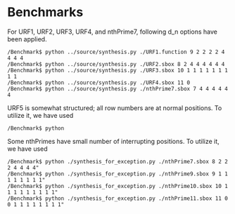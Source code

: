 # Benchmarks

For URF1, URF2, URF3, URF4, and nthPrime7, following d_n options have been applied.
```
/Benchmark$ python ../source/synthesis.py ./URF1.function 9 2 2 2 2 4 4 4 4
/Benchmark$ python ../source/synthesis.py ./URF2.sbox 8 2 4 4 4 4 4 4
/Benchmark$ python ../source/synthesis.py ./URF3.sbox 10 1 1 1 1 1 1 1 1 1
/Benchmark$ python ../source/synthesis.py ./URF4.sbox 11 0
/Benchmark$ python ../source/synthesis.py ./nthPrime7.sbox 7 4 4 4 4 4 4
```

URF5 is somewhat structured; all row numbers are at normal positions. To utilize it, we have used
```
/Benchmark$ python
```

Some nthPrimes have small number of interrupting positions. To utilize it, we have used
```
/Benchmark$ python ./synthesis_for_exception.py ./nthPrime7.sbox 8 2 2 2 4 4 4 4"
/Benchmark$ python ./synthesis_for_exception.py ./nthPrime9.sbox 9 1 1 1 1 1 1 1 1"
/Benchmark$ python ./synthesis_for_exception.py ./nthPrime10.sbox 10 1 1 1 1 1 1 1 1 1"
/Benchmark$ python ./synthesis_for_exception.py ./nthPrime11.sbox 11 0 0 1 1 1 1 1 1 1 1"
```
